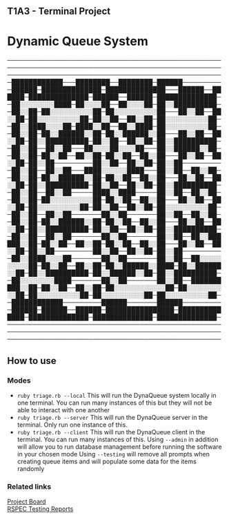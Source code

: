 ## T1A3 - Terminal Project
# Dynamic Queue System


──────────────────────────────────────────────────────────────────────────────────────────────────────────────────────────────────────────────────────
─████████████───████████──████████─██████──────────██████─██████████████─██████████████───██████──██████─██████████████─██████──██████─██████████████─
─██░░░░░░░░████─██░░░░██──██░░░░██─██░░██████████──██░░██─██░░░░░░░░░░██─██░░░░░░░░░░██───██░░██──██░░██─██░░░░░░░░░░██─██░░██──██░░██─██░░░░░░░░░░██─
─██░░████░░░░██─████░░██──██░░████─██░░░░░░░░░░██──██░░██─██░░██████░░██─██░░██████░░██───██░░██──██░░██─██░░██████████─██░░██──██░░██─██░░██████████─
─██░░██──██░░██───██░░░░██░░░░██───██░░██████░░██──██░░██─██░░██──██░░██─██░░██──██░░██───██░░██──██░░██─██░░██─────────██░░██──██░░██─██░░██─────────
─██░░██──██░░██───████░░░░░░████───██░░██──██░░██──██░░██─██░░██████░░██─██░░██──██░░██───██░░██──██░░██─██░░██████████─██░░██──██░░██─██░░██████████─
─██░░██──██░░██─────████░░████─────██░░██──██░░██──██░░██─██░░░░░░░░░░██─██░░██──██░░██───██░░██──██░░██─██░░░░░░░░░░██─██░░██──██░░██─██░░░░░░░░░░██─
─██░░██──██░░██───────██░░██───────██░░██──██░░██──██░░██─██░░██████░░██─██░░██──██░░██───██░░██──██░░██─██░░██████████─██░░██──██░░██─██░░██████████─
─██░░██──██░░██───────██░░██───────██░░██──██░░██████░░██─██░░██──██░░██─██░░██──██░░██───██░░██──██░░██─██░░██─────────██░░██──██░░██─██░░██─────────
─██░░████░░░░██───────██░░██───────██░░██──██░░░░░░░░░░██─██░░██──██░░██─██░░██████░░████─██░░██████░░██─██░░██████████─██░░██████░░██─██░░██████████─
─██░░░░░░░░████───────██░░██───────██░░██──██████████░░██─██░░██──██░░██─██░░░░░░░░░░░░██─██░░░░░░░░░░██─██░░░░░░░░░░██─██░░░░░░░░░░██─██░░░░░░░░░░██─
─████████████─────────██████───────██████──────────██████─██████──██████─████████████████─██████████████─██████████████─██████████████─██████████████─
──────────────────────────────────────────────────────────────────────────────────────────────────────────────────────────────────────────────────────


## How to use
### Modes
 - `ruby triage.rb --local` This will run the DynaQueue system locally in one terminal. You can run many instances of this but they will not be able to interact with one another
 - `ruby triage.rb --server` This will run the DynaQueue server in the terminal. Only run one instance of this.
 - `ruby triage.rb --client` This will run the DynaQueue client in the terminal. You can run many instances of this.
Using `--admin` in addition will allow you to run database management before running the software in your chosen mode
Using `--testing` will remove all prompts when creating queue items and will populate some data for the items randomly


### Related links
[Project Board](https://github.com/users/Samworth27/projects/2)  
[RSPEC Testing Reports](https://samworth27.github.io/triage/reports/overview.html)
